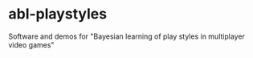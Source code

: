 # abl-playstyles
Software and demos for "Bayesian learning of play styles in multiplayer video games"
